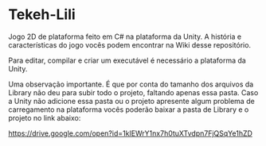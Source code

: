 # Tekeh-Lili

Jogo 2D de plataforma feito em C# na plataforma da Unity. A história e características do jogo vocês podem encontrar na Wiki desse repositório.

Para editar, compilar e criar um executável é necessário a plataforma da Unity. 

Uma observação importante. É que por conta do tamanho dos arquivos da Library não deu para subir todo o projeto, faltando
apenas essa pasta. Caso a Unity não adicione essa pasta ou o projeto apresente algum problema de carregamento na plataforma
vocês poderão baixar a pasta de Library e o projeto no link abaixo:

https://drive.google.com/open?id=1kIEWrY1nx7h0tuXTvdpn7FjQSqYe1hZD
